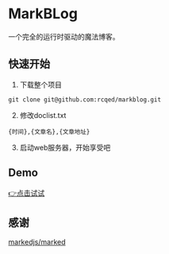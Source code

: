 # MarkBLog

一个完全的运行时驱动的魔法博客。

## 快速开始

1. 下载整个项目

```
git clone git@github.com:rcqed/markblog.git
```

2. 修改doclist.txt

```
{时间},{文章名},{文章地址}
```

3. 启动web服务器，开始享受吧

## Demo

[👉点击试试](https://rcqed.github.io/markblog)

## 感谢

[markedjs/marked](https://github.com/markedjs/marked)